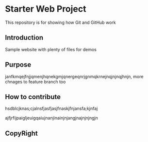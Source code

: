 # Starter Web Project

This repository is for showing how Git and GitHub work

## Introduction

Sample website with plenty of files for demos

## Purpose

janfkmqejfnjjqmenjhqnekgmjqnergeqnrjgnmqkrnejnqjnjnqjhnjn, more chnages to feature branch too

## How to contribute

hsdblcjknas;cjalnsfjasfjasjfnaskjfnjansfa;kjnfaj


ajfjrfijpaigljeuigqaiujnanjinainjnjangjnajnjnjngjn

## CopyRight